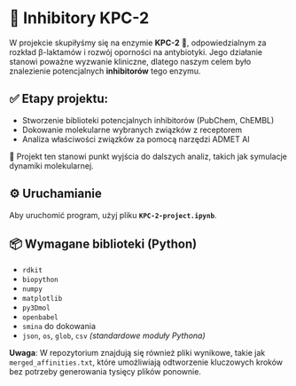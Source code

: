 # 🔬 Inhibitory KPC-2

W projekcie skupiłyśmy się na enzymie **KPC-2** 🧪, odpowiedzialnym za rozkład β-laktamów i rozwój oporności na antybiotyki. Jego działanie stanowi poważne wyzwanie kliniczne, dlatego naszym celem było znalezienie potencjalnych **inhibitorów** tego enzymu.

## ✅ Etapy projektu:

- Stworzenie biblioteki potencjalnych inhibitorów (PubChem, ChEMBL) 
- Dokowanie molekularne wybranych związków z receptorem  
- Analiza właściwości związków za pomocą narzędzi ADMET AI  

🔁 Projekt ten stanowi punkt wyjścia do dalszych analiz, takich jak symulacje dynamiki molekularnej.

## ⚙️ Uruchamianie
Aby uruchomić program, użyj pliku **`KPC-2-project.ipynb`**.

## 📦 Wymagane biblioteki (Python)

- `rdkit`  
- `biopython`  
- `numpy`  
- `matplotlib`  
- `py3Dmol`  
- `openbabel`
- `smina` do dokowania
- `json`, `os`, `glob`, `csv` *(standardowe moduły Pythona)*

**Uwaga**: W repozytorium znajdują się również pliki wynikowe, takie jak `merged_affinities.txt`, które umożliwiają odtworzenie kluczowych kroków bez potrzeby generowania tysięcy plików ponownie.
